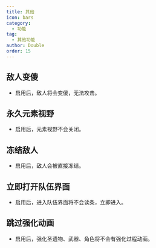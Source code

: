 ```yaml
---
title: 其他
icon: bars
category:
  - 功能
tag:
  - 其他功能
author: Double
order: 15
---
```


## 敌人变傻
- 启用后，敌人将会变傻，无法攻击。
## 永久元素视野
- 启用后，元素视野不会关闭。
## 冻结敌人
- 启用后，敌人会被直接冻结。
## 立即打开队伍界面
- 启用后，进入队伍界面将不会读条，立即进入。
## 跳过强化动画
- 启用后，强化圣遗物、武器、角色将不会有强化过程动画。